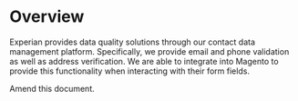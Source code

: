 # Overview

Experian provides data quality solutions through our contact data management platform. 
Specifically, we provide email and phone validation as well as address verification. 
We are able to integrate into Magento to provide this functionality when interacting 
with their form fields.

Amend this document.
